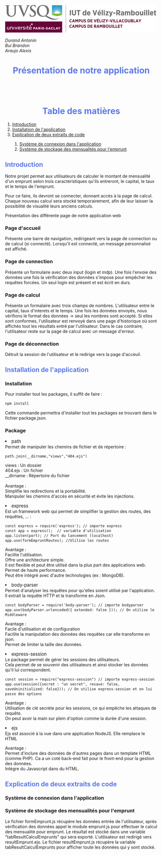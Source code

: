 <img src="img/logoUVSQ.png" width="500">

_Durand Antonin_ <br>
_Bui Brandon_ <br>
_Araujo Alexis_ <br>

<h1 style="color:#5d79e7; text-align: center"> Présentation de notre application</h1>

<h1 style="color:#5d79e7; text-align: center; margin-top: 100px"> Table des matières</h1>

<ol>
    <li> <a href="#introduction"> Introduction  </a> </li>
    <li> <a href="#installationApplication"> Installation de l'application </a> </li>
    <li> <a href="#explicationExtraitsCode"> Explication de deux extraits de code </a> </li>
    <ol>
        <li> <a href="#explication1"> Système de connexion dans l'application </a> </li>
        <li> <a href="#explication2"> Système de stockage des mensualités pour l'emprunt </a> </li>
    </ol>
</ol>

<h2 style="color:#5d79e7; page-break-before: always" id="introduction"> Introduction </h2>

Notre projet permet aux utilisateurs de calculer le montant de mensualité d'un emprunt selon trois caractéristiques qu'ils entreront, le capital, le taux et le temps de l'emprunt.

Pour ce faire, ils devront se connecter, donnant accès à la page de calcul. Chaque nouveau calcul sera stocké temporairement, afin de leur laisser la possibilité de visualité leurs anciens calculs.

Présentation des différente page de notre application web

<h3> Page d'accueil </h3>

Présente une barre de navigation, redirigeant vers la page de connection ou de calcul (si connecté).
Lorsqu'il est connecté, un message personnalisé est affiché.


<h3>Page de connection </h3>

Présente un formulaire avec deux input (login et mdp). 
Une fois l'envoie des données une fois la vérification des données s'impose pour empêcher les requêtes forcées.
Un seul login est présent et est écrit en durs.

<h3>Page de calcul </h3>

Présente un formalaire avec trois champs de nombres. L'utilisateur entre le capital, taux d'interets et le temps. Une fois les données envoyés, nous vérifions le format des données -> seul les nombres sont accepté.
Si elles sont conformes, l'utilisateur est renvoyé dans une page d'historique où sont affichés tout les résultats entré par l'utilisateur.
Dans le cas contraire, l'utilisateur reste sur la page de calcul avec un message d'erreur.

<h3>Page de déconnection </h3>

Détruit la session de l'utilisateur et le redirige vers la page d'acceuil.

<h2 style="color:#5d79e7; page-break-before: always" id="installationApplication"> Installation de l'application </h2>
<h3>Installation</h3>
Pour installer tout les packages, il suffit de faire :

````bash
npm install
````
Cette commande permettra d'installer tout les packages se trouvant dans le fichier package.json.


<h3>Package</h3>
<li style="font-size:15px">path</li>
Permet de manipuler les chemins de fichier et de répertoire :

````nodejs
path.join(__dirname,"views","404.ejs")
````
views : Un dossier <br>
404.ejs : Un fichier <br>
__dirname : Répertoire du fichier
<br><br>
Avantage :
<br> Simplifie les redirections et la portabilité.
<br> Manipuler les chemins d'accès en sécurité et évite les injections.

<li style="font-size:15px">express</li>
Est un framework web qui permet de simplifier la gestion des routes, des requêtes, ... :

````nodejs
const express = require('express'); // importe express
const app = express();  // variable d'utilisation
app.listen(port); // Port du lancement (localhost)
app.use(formEmpruntRoutes); //Ulilise les routes
````

Avantage : 
<br> Facilite l'utilisation.
<br> Offre une architecture simple.
<br> Il est flexible et peut être utilisé dans la plus part des applications web.
<br> Permet de haute performance.
<br> Peut être intégré avec d'autre technologies (ex : MongoDB).

<li style="font-size:15px">body-parser</li>
Permet d'analyser les requêtes pour qu'elles soient utilisé par l'application.
<br>Il extrait la requête HTTP et la transforme en Json.

````nodejs
const bodyParser = require('body-parser'); // importe bodyparser
app.use(bodyParser.urlencoded({ extended: false })); // On utilise le Middleware
````
Avantage :
<br> Facile d'utilisation et de configuration
<br> Facilite la manipulation des données des requêtes car elle transforme en json.
<br> Permet de limiter la taille des données.

<li style="font-size:15px">express-session</li>
Le package permet de gérer les sessions des utilisateurs.
<br> Cela permet de se souvenir des utilisateurs et ainsi stocker les données qu'il lui correspondent.


````nodejs
const session = require("express-session") // importe express-session
app.use(session({secret : "un secret", resave: false, saveUninitialized: false})); // On utilise express-session et on lui passe des options
````

Avantage : 
<br> Utilisation de clé secrète pour les sessions, ce qui empêche les attaques de requête.
<br> On peut avoir la main sur plein d'option comme la durée d'une session.

<li style="font-size:15px">ejs</li>
Ejs est associé à la vue dans une application NodeJS. Elle remplace le HTML

Avantage :
<br> Permet d'inclure des données de d'autres pages dans un template HTML (comme PHP). Ca a un coté back-end fait pour le front-end pour la gestion des données.
<br> Intègre du Javascript dans du HTML.


<h2 style="color:#5d79e7; page-break-before: always" id="explicationExtraitsCode"> Explication de deux extraits de code </h2>

<h3 id="explication1"> Système de connexion dans l'application </h3>

<h3 id="explication2"> Système de stockage des mensualités pour l'emprunt </h3>

Le fichier formEmprunt.js récupère les données entrée de l'utilisateur, après vérification des données appel le module emprunt.js pour effectuer le calcul des
mensualité pour emprunt.
Le résultat est stocké dans une variable "tabResultCalculEmprunts" qui sera exporté. L'utilisateur est redirigé vers resultEmprunt.ejs.
Le fichier resultEmprunt.js récupère la variable tabResultCalculEmprunts pour afficher toute les données qui y sont stocké.